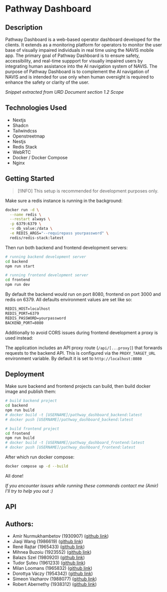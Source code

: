 # Pathway Dashboard

## Description

Pathway Dashboard is a web-based operator dashboard developed for the clients. It extends as a monitoring platform for operators to monitor the user base of visually impaired individuals in real time using the NAVIS mobile app. The primary goal of Pathway Dashboard is to ensure safety, accessibility, and real-time suppport for visually impaired users by integrating human assistance into the AI navigation system of NAVIS. The purpose of Pathway Dashboard is to complement the AI navigation of NAVIS and is intended for use only when human oversight is required to enhance the safety or clarity of the user.

_Snippet extracted from URD Document section 1.2 Scope_

## Technologies Used

- Nextjs
- Shadcn
- Tailwindcss
- Openstreetmap
- Nestjs
- Redis Stack
- WebRTC
- Docker / Docker Compose
- Nginx

## Getting Started

> [!INFO] This setup is recommended for development purposes only.

Make sure a redis instance is running in the background:

```bash
docker run -d \
  --name redis \
  --restart always \
  -p 6379:6379 \
  -v db_value:/data \
  -e REDIS_ARGS="--requirepass yourpassword" \
  redis/redis-stack:latest
```

Then run both backend and frontend development servers:

```bash
# running backend development server
cd backend
npm run start

# running frontend development server
cd frontend
npm run dev
```

By default the backend would run on port 8080, frontend on port 3000 and redis on 6379. All defaults environment values are set like so:

```txt
REDIS_HOST=localhost
REDIS_PORT=6379
REDIS_PASSWORD=yourpassword
BACKEND_PORT=8080
```

Additionally to avoid CORS issues during frontend development a proxy is used instead:

The application includes an API proxy route (`/api/[...proxy]`) that forwards requests to the backend API. This is configured via the `PROXY_TARGET_URL` environment variable. By default it is set to `http://localhost:8080`

## Deployment

Make sure backend and frontend projects can build, then build docker image and publish them:

```bash
# build backend project
cd backend
npm run build
# docker build -t [USERNAME]/pathway_dashboard_backend:latest
# docker push [USERNAME]/pathway_dashboard_backend:latest

# build frontend project
cd frontend
npm run build
# docker build -t [USERNAME]/pathway_dashboard_frontend:latest
# docker push [USERNAME]/pathway_dashboard_frontend:latest
```

After which run docker compose:

```bash
docker compose up -d --build
```

All done!

_If you encounter issues while running these commands contact me (Amir) I'll try to help you out :)_

## API

## Authors:

- Amir Nurmukhambetov (1930907) ([github link](https://github.com/Hereugo))
- Jiaqi Wang (1986619) ([github link](https://github.com/Chachi04))
- René Rajtar (1965433) ([github link](https://github.com/UnderYoshi))
- Mihnea Buzoiu (1923552) ([github link](https://github.com/broskoy))
- Balazs Szel (1980920) ([github link](https://github.com/bszel))
- Tudor Șuteu (1961233) ([github link](https://github.com/TudorSuteu))
- Milan Loomans (1965832) ([github link](https://github.com/thatrandomstranger))
- Dorottya Váczy (1954342) ([github link](https://github.com/Dorka37))
- Simeon Vazharov (1988077) ([github link](https://github.com/SimoSimo24))
- Robert Abernethy (1938312) ([github link](https://github.com/tuelomlrob))
